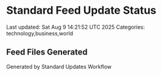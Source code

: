 # Standard Feed Update Status
Last updated: Sat Aug  9 14:21:52 UTC 2025
Categories: technology,business,world

## Feed Files Generated

Generated by Standard Updates Workflow
